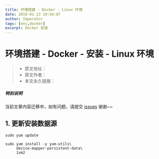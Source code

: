 ```yaml
---
title: 环境搭建 - Docker - Linux 环境
date: 2019-01-13 19:54:07
author: Imperator
tags: [env,docker]
excerpt: Docker 安装
---
```


# 环境搭建 - Docker - 安装 - Linux 环境

> * 原文地址：[]()
> * 原文作者：[]()
> * 本文永久链接：[]()

##### **特别说明**

当前文章内容迁移中，如有问题，请提交 [issues](https://github.com/Starrier/starrier.github.io/issues) 谢谢~~


## 1. 更新安装数据源

```shell
sudo yum update
```

```
sudo yum install -y yum-utils\
     device-mapper-persistent-data\
     1vm2
```








